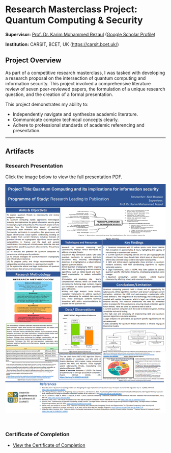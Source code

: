 # Research Masterclass Project: Quantum Computing & Security

**Supervisor:** [Prof. Dr. Karim Mohammed Rezaul](https://www.westminster.ac.uk/about-us/our-people/directory/karim-karim) ([Google Scholar Profile](https://scholar.google.com/citations?user=f8SRHYsAAAAJ&hl=en))

**Institution:** CARSIT, BCET, UK (https://carsit.bcet.uk/)

## Project Overview

As part of a competitive research masterclass, I was tasked with developing a research proposal on the intersection of quantum computing and information security. This project involved a comprehensive literature review of seven peer-reviewed papers, the formulation of a unique research question, and the creation of a formal presentation.

This project demonstrates my ability to:
- Independently navigate and synthesize academic literature.
- Communicate complex technical concepts clearly.
- Adhere to professional standards of academic referencing and presentation.

---

## Artifacts

### Research Presentation

Click the image below to view the full presentation PDF.

[![Quantum Security Presentation Preview](./presentation_preview.png)](./Quantum_Security_Presentation.pdf)

<br>

### Certificate of Completion
*   [View the Certificate of Completion](./Certificate_Dr_Rezaul.png)
